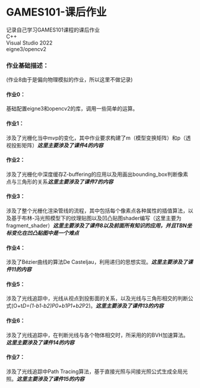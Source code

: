# GAMES101-课后作业
记录自己学习GAMES101课程的课后作业  
C++  
Visual Studio 2022  
eigne3/opencv2  
### 作业基础描述：  
(作业8由于是偏向物理模拟的作业，所以这里不做记录)  
#### 作业0：
基础配置eigne3和opencv2的库，调用一些简单的运算。  
#### 作业1：
涉及了光栅化当中m*v*p的变化，其中作业要求构建了m（模型变换矩阵）和p（透视投影矩阵）***这里主要涉及了课件4的内容***  
#### 作业2：
涉及了光栅化中深度缓存Z-buffering的应用以及用画出bounding_box判断像素点与三角形的关系***这里主要涉及了课件7的内容***  
#### 作业3：
涉及了整个光栅化渲染管线的流程，其中包括每个像素点各种属性的插值算法，以及基于布林-冯光照模型下的纹理贴图以及凹凸贴图shader编写（这里主要为fragment_shader）***这里主要涉及了课件8以及前面所有知识的应用，并且TBN坐标变化在凹凸贴图中是一个难点***  
#### 作业4：
涉及了Bézier曲线的算法De Casteljau，利用递归的思想实现。***这里主要涉及了课件11的内容***  
#### 作业5：
涉及了光线追踪中，光线从视点到投影面的关系，以及光线与三角形相交的判断公式(O+t*D=(1-b1-b2)*P0+b1*P1+b2*P2)。***这里主要涉及了课件13的内容***  
#### 作业6：
涉及了光线追踪中，在判断光线与各个物体相交时，所采用的的BVH加速算法。***这里主要涉及了课件14的内容***  
#### 作业7：
涉及了光线追踪中Path Tracing算法，基于直接光照与间接光照公式生成全局光照。***这里主要涉及了课件15的内容***
